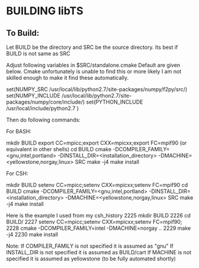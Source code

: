 BUILDING libTS
=====

To Build:
--------
Let BUILD be the directory and SRC be the source directory.
Its best if BUILD is not same as SRC

Adjust following variables in $SRC/standalone.cmake
Default are given below. Cmake unfortunately is unable to find this or
more likely I am not skilled enough to make it find these automatically.

set(NUMPY_SRC /usr/local/lib/python2.7/site-packages/numpy/f2py/src/)
set(NUMPY_INCLUDE /usr/local/lib/python2.7/site-packages/numpy/core/include/)
set(PYTHON_INCLUDE /usr/local/include/python2.7 )

Then do following commands:

For BASH:	  
  
  mkdir BUILD
  export CC=mpicc;export CXX=mpicxx;export FC=mpif90 (or equivalent in other shells)
  cd BUILD
  cmake -DCOMPILER_FAMILY=<gnu,intel,portland> -DINSTALL_DIR=<installation_directory> -DMACHINE=<yellowstone,norgay,linux> SRC
  make -j4
  make install 

For CSH:

  mkdir BUILD
  setenv CC=mpicc;setenv CXX=mpicxx;setenv FC=mpif90 
  cd BUILD
  cmake -DCOMPILER_FAMILY=<gnu,intel,portland> -DINSTALL_DIR=<installation_directory> -DMACHINE=<yellowstone,norgay,linux> SRC
  make -j4
  make install

Here is the example I used from my csh_history
     2225  mkdir BUILD
     2226  cd BUILD/
     2227  setenv CC=mpicc;setenv CXX=mpicxx;setenv FC=mpif90;
     2228  cmake -DCOMPILER_FAMILY=intel -DMACHINE=norgay ..
     2229  make -j4
     2230  make install

Note:
If COMPILER_FAMILY is not specified it is assumed as "gnu"
If INSTALL_DIR is not specified it is assumed as BUILD/cart
If MACHINE is not specified it is assumed as yellowstone (to be fully automated shortly)